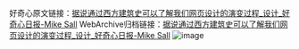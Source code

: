 好奇心原文链接：[据说通过西方建筑史可以了解我们网页设计的演变过程_设计_好奇心日报-Mike Sall](https://www.qdaily.com/articles/11582.html)
WebArchive归档链接：[据说通过西方建筑史可以了解我们网页设计的演变过程_设计_好奇心日报-Mike Sall](http://web.archive.org/web/20170701041138/http://www.qdaily.com/articles/11582.html)
![image](http://ww3.sinaimg.cn/large/007d5XDply1g3wac8bknyj30u05v8kjl)